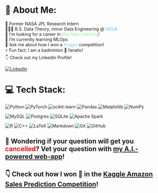 # 💫 About Me:

🚀 Former NASA JPL Research Intern<br>
🧑🏻‍🎓 B.S. Data Theory, minor Data Engineering @ **<span style="color:skyblue">UCLA</span>** <br>
🔭 I’m looking for a career in <span style="color:lightgreen">Machine Learning</span>!<br>
🌱 I’m currently learning MLOps<br>
💬 Ask me about how I won a <span style="color:skyblue">Kaggle</span> competition!<br>
⚡ Fun fact: I am a badminton 🏸 fanatic!<br>
👇 Check out my LinkedIn Profile!

[![LinkedIn](https://img.shields.io/badge/LinkedIn-%230077B5.svg?logo=linkedin&logoColor=white)](https://linkedin.com/in/andywang0321) 

# 💻 Tech Stack:

![Python](https://img.shields.io/badge/python-3670A0?style=for-the-badge&logo=python&logoColor=ffdd54) 
![PyTorch](https://img.shields.io/badge/PyTorch-%23EE4C2C.svg?style=for-the-badge&logo=PyTorch&logoColor=white)
![scikit-learn](https://img.shields.io/badge/scikit--learn-%23F7931E.svg?style=for-the-badge&logo=scikit-learn&logoColor=white) 
![Pandas](https://img.shields.io/badge/pandas-%23150458.svg?style=for-the-badge&logo=pandas&logoColor=white) 
![Matplotlib](https://img.shields.io/badge/Matplotlib-%23ffffff.svg?style=for-the-badge&logo=Matplotlib&logoColor=black)
![NumPy](https://img.shields.io/badge/numpy-%23013243.svg?style=for-the-badge&logo=numpy&logoColor=white) 

![MySQL](https://img.shields.io/badge/mysql-4479A1.svg?style=for-the-badge&logo=mysql&logoColor=white) 
![Postgres](https://img.shields.io/badge/postgres-%23316192.svg?style=for-the-badge&logo=postgresql&logoColor=white) 
![SQLite](https://img.shields.io/badge/sqlite-%2307405e.svg?style=for-the-badge&logo=sqlite&logoColor=white) 
![Apache Spark](https://img.shields.io/badge/Apache%20Spark-FDEE21?style=for-the-badge&logo=apachespark&logoColor=black) 

![R](https://img.shields.io/badge/r-%23276DC3.svg?style=for-the-badge&logo=r&logoColor=white) 
![C++](https://img.shields.io/badge/c++-%2300599C.svg?style=for-the-badge&logo=c%2B%2B&logoColor=white) 
![LaTeX](https://img.shields.io/badge/latex-%23008080.svg?style=for-the-badge&logo=latex&logoColor=white) 
![Markdown](https://img.shields.io/badge/markdown-%23000000.svg?style=for-the-badge&logo=markdown&logoColor=white) 
![Git](https://img.shields.io/badge/git-%23F05033.svg?style=for-the-badge&logo=git&logoColor=white) 
![GitHub](https://img.shields.io/badge/github-%23121011.svg?style=for-the-badge&logo=github&logoColor=white)

## 🤔 Wondering if your question will get you <span style="color:red">cancelled</span>? Vet your question with [my A.I.-powered web-app](queryqualify.streamlit.app)!

## 👇 Check out how I won 🥇 in the [Kaggle Amazon Sales Prediction Competition](https://www.kaggle.com/competitions/ucla-stats-101-c-2024-su-regression/overview)!